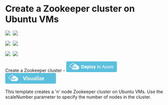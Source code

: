 # Create a Zookeeper cluster on Ubuntu VMs

<IMG SRC="https://azbotstorage.blob.core.windows.net/badges/zookeeper-cluster-ubuntu-vm/PublicLastTestDate.svg" />&nbsp;
<IMG SRC="https://azbotstorage.blob.core.windows.net/badges/zookeeper-cluster-ubuntu-vm/PublicDeployment.svg" />&nbsp;

<IMG SRC="https://azbotstorage.blob.core.windows.net/badges/zookeeper-cluster-ubuntu-vm/FairfaxLastTestDate.svg" />&nbsp;
<IMG SRC="https://azbotstorage.blob.core.windows.net/badges/zookeeper-cluster-ubuntu-vm/FairfaxDeployment.svg" />&nbsp;

<IMG SRC="https://azbotstorage.blob.core.windows.net/badges/zookeeper-cluster-ubuntu-vm/BestPracticeResult.svg" />&nbsp;
<IMG SRC="https://azbotstorage.blob.core.windows.net/badges/zookeeper-cluster-ubuntu-vm/CredScanResult.svg" />&nbsp;

Create a Zookeeper cluster -
<a href="https://portal.azure.com/#create/Microsoft.Template/uri/https%3A%2F%2Fraw.githubusercontent.com%2FAzure%2Fazure-quickstart-templates%2Fmaster%2Fzookeeper-cluster-ubuntu-vm%2Fazuredeploy.json" target="_blank">
    <img src="https://raw.githubusercontent.com/Azure/azure-quickstart-templates/master/1-CONTRIBUTION-GUIDE/images/deploytoazure.png"/>
</a>
<a href="http://armviz.io/#/?load=https%3A%2F%2Fraw.githubusercontent.com%2FAzure%2Fazure-quickstart-templates%2Fmaster%2Fzookeeper-cluster-ubuntu-vm%2Fazuredeploy.json" target="_blank">
    <img src="https://raw.githubusercontent.com/Azure/azure-quickstart-templates/master/1-CONTRIBUTION-GUIDE/images/visualizebutton.png"/>
</a>

This template creates a 'n' node Zookeeper cluster on Ubuntu VMs. Use the scaleNumber parameter to specify the number of nodes in the cluster.
